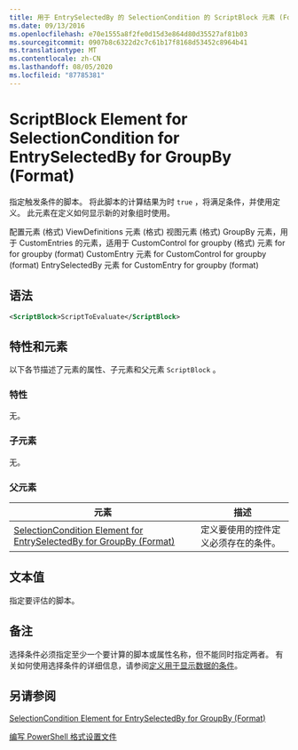 ```yaml
---
title: 用于 EntrySelectedBy 的 SelectionCondition 的 ScriptBlock 元素 (Format) |Microsoft Docs
ms.date: 09/13/2016
ms.openlocfilehash: e70e1555a8f2fe0d15d3e864d80d35527af81b03
ms.sourcegitcommit: 0907b8c6322d2c7c61b17f8168d53452c8964b41
ms.translationtype: MT
ms.contentlocale: zh-CN
ms.lasthandoff: 08/05/2020
ms.locfileid: "87785381"
---
```

# <a name="scriptblock-element-for-selectioncondition-for-entryselectedby-for-groupby-format"></a>ScriptBlock Element for SelectionCondition for EntrySelectedBy for GroupBy (Format)

指定触发条件的脚本。 将此脚本的计算结果为时 `true` ，将满足条件，并使用定义。 此元素在定义如何显示新的对象组时使用。

配置元素 (格式) ViewDefinitions 元素 (格式) 视图元素 (格式) GroupBy 元素，用于 CustomEntries 的元素，适用于 CustomControl for groupby (格式) 元素 for for groupby (format) CustomEntry 元素 for CustomControl for groupby (format) EntrySelectedBy 元素 for CustomEntry for groupby (format) 

## <a name="syntax"></a>语法

```xml
<ScriptBlock>ScriptToEvaluate</ScriptBlock>
```

## <a name="attributes-and-elements"></a>特性和元素

以下各节描述了元素的属性、子元素和父元素 `ScriptBlock` 。

### <a name="attributes"></a>特性

无。

### <a name="child-elements"></a>子元素

无。

### <a name="parent-elements"></a>父元素

|元素|描述|
|-------------|-----------------|
|[SelectionCondition Element for EntrySelectedBy for GroupBy (Format)](./selectioncondition-element-for-entryselectedby-for-groupby-format.md)|定义要使用的控件定义必须存在的条件。|

## <a name="text-value"></a>文本值

指定要评估的脚本。

## <a name="remarks"></a>备注

选择条件必须指定至少一个要计算的脚本或属性名称，但不能同时指定两者。 有关如何使用选择条件的详细信息，请参阅[定义用于显示数据的条件](./defining-conditions-for-displaying-data.md)。

## <a name="see-also"></a>另请参阅

[SelectionCondition Element for EntrySelectedBy for GroupBy (Format)](./selectioncondition-element-for-entryselectedby-for-groupby-format.md)

[编写 PowerShell 格式设置文件](./writing-a-powershell-formatting-file.md)
